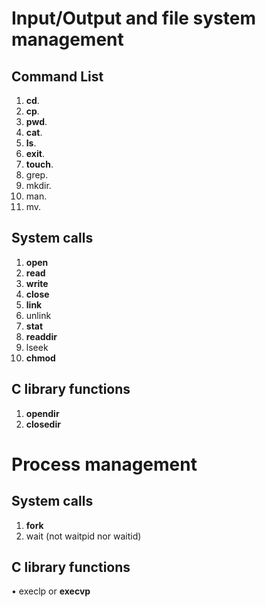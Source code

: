 # Input/Output and file system management
## Command List
1. **cd**.
2. **cp**.
3. **pwd**.
4. **cat**.
5. **ls**.
6. **exit**.
7. **touch**.
8. grep.
9. mkdir.  
10. man.
11. mv.

## System calls
1. **open**
2. **read**
3. **write**
4. **close**
5. **link**
6. unlink
7. **stat**
8. **readdir**
9. lseek
10. **chmod**

## C library functions
1. **opendir**
2. **closedir**

# Process management
## System calls
1. **fork**
2. wait (not waitpid nor waitid)

## C library functions
• execlp or **execvp**
